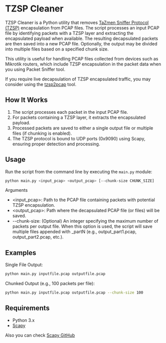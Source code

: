 # TZSP Cleaner

TZSP Cleaner is a Python utility that removes [TaZmen Sniffer Protocol (TZSP)](http://en.wikipedia.org/wiki/TZSP) encapsulation from PCAP files. The script processes an input PCAP file by identifying packets with a TZSP layer and extracting the encapsulated payload when available. The resulting decapsulated packets are then saved into a new PCAP file. Optionally, the output may be divided into multiple files based on a specified chunk size.

This utility is useful for handling PCAP files collected from devices such as Mikrotik routers, which include TZSP encapsulation in the packet data when you using Packet Sniffer tool.

If you require live decapsulation of TZSP encapsulated traffic, you may consider using the [tzsp2pcap](https://github.com/thefloweringash/tzsp2pcap) tool.

## How It Works
1. The script processes each packet in the input PCAP file.
2. For packets containing a TZSP layer, it extracts the encapsulated payload.
3. Processed packets are saved to either a single output file or multiple files (if chunking is enabled).
4. The TZSP protocol is bound to UDP ports (0x9090) using Scapy, ensuring proper detection and processing.

## Usage

Run the script from the command line by executing the `main.py` module:
```bash
python main.py <input_pcap> <output_pcap> [--chunk-size CHUNK_SIZE]
```
Arguments
 - <input_pcap>: Path to the PCAP file containing packets with potential TZSP encapsulation.
 - <output_pcap>: Path where the decapsulated PCAP file (or files) will be saved.
 - --chunk-size: (Optional) An integer specifying the maximum number of packets per output file. 
    When this option is used, the script will save multiple files appended with _partN (e.g., output_part1.pcap, output_part2.pcap, etc.).

## Examples
Single File Output:
```bash
python main.py inputfile.pcap outputfile.pcap
```

Chunked Output (e.g., 100 packets per file):
```bash
python main.py inputfile.pcap outputfile.pcap --chunk-size 100
```

## Requirements
 - Python 3.x
 - [Scapy](https://scapy.net/)

Also you can check [Scapy GitHub](https://github.com/secdev/scapy)
